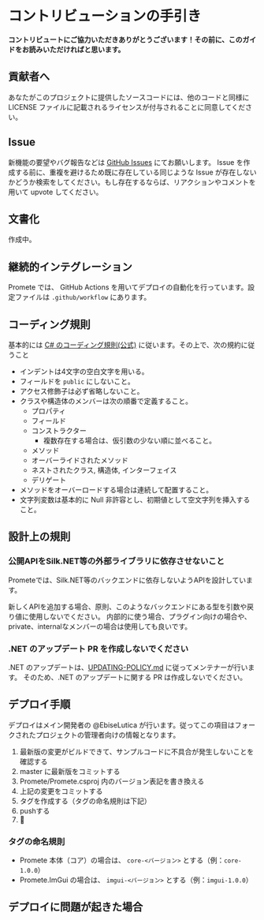 # コントリビューションの手引き

**コントリビュートにご協力いただきありがとうございます！その前に、このガイドをお読みいただければと思います。**

## 貢献者へ

あなたがこのプロジェクトに提供したソースコードには、他のコードと同様に LICENSE ファイルに記載されるライセンスが付与されることに同意してください。

## Issue

新機能の要望やバグ報告などは [GitHub Issues](https://github.com/EbiseLutica/Promete/Issues) にてお願いします。 Issue を作成する前に、重複を避けるため既に存在している同じような Issue が存在しないかどうか検索をしてください。もし存在するならば、リアクションやコメントを用いて upvote してください。

## 文書化

作成中。

## 継続的インテグレーション

Promete では、 GitHub Actions を用いてデプロイの自動化を行っています。設定ファイルは  `.github/workflow` にあります。

## コーディング規則

基本的には [C# のコーディング規則(公式)](https://docs.microsoft.com/ja-jp/dotnet/csharp/programming-guide/inside-a-program/coding-conventions) に従います。その上で、次の規約に従うこと

- インデントは4文字の空白文字を用いる。
- フィールドを `public` にしないこと。
- アクセス修飾子は必ず省略しないこと。
- クラスや構造体のメンバーは次の順番で定義すること。
	- プロパティ
	- フィールド
	- コンストラクター
		- 複数存在する場合は、仮引数の少ない順に並べること。
	- メソッド
	- オーバーライドされたメソッド
	- ネストされたクラス, 構造体, インターフェイス
	- デリゲート
- メソッドをオーバーロードする場合は連続して配置すること。
- 文字列変数は基本的に Null 非許容とし、初期値として空文字列を挿入すること。

## 設計上の規則

### 公開APIをSilk.NET等の外部ライブラリに依存させないこと

Prometeでは、Silk.NET等のバックエンドに依存しないようAPIを設計しています。

新しくAPIを追加する場合、原則、このようなバックエンドにある型を引数や戻り値に使用しないでください。
内部的に使う場合、プラグイン向けの場合や、private、internalなメンバーの場合は使用しても良いです。

### .NET のアップデート PR を作成しないでください
.NET のアップデートは、[UPDATING-POLICY.md](UPDATING-POLICY.md) に従ってメンテナーが行います。
そのため、.NET のアップデートに関する PR は作成しないでください。

## デプロイ手順
デプロイはメイン開発者の @EbiseLutica が行います。従ってこの項目はフォークされたプロジェクトの管理者向けの情報となります。

1. 最新版の変更がビルドできて、サンプルコードに不具合が発生しないことを確認する
2. master に最新版をコミットする
3. Promete/Promete.csproj 内のバージョン表記を書き換える
4. 上記の変更をコミットする
5. タグを作成する（タグの命名規則は下記）
6. pushする
7. :pray:

### タグの命名規則

* Promete 本体（コア）の場合は、 `core-<バージョン>` とする（例：`core-1.0.0`）
* Promete.ImGui の場合は、 `imgui-<バージョン>` とする（例：`imgui-1.0.0`）

## デプロイに問題が起きた場合
